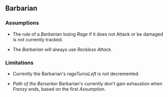 ## Barbarian

### Assumptions

- The rule of a _Barbarian_ losing _Rage_ if it does not Attack or be damaged is not currently tracked.

- The _Barbarian_ will always use _Reckless Attack_.

### Limitations

- Currently the Barbarian's _rageTurnsLeft_ is not decremented.

- _Path of the Berserker_ Barbarian's currently don't gain exhaustion when _Frenzy_ ends, based on the first _Assumption_.
